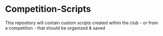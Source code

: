 # Competition-Scripts
This repository will contain custom scripts created within the club - or from a competition - that should be organized &amp; saved
